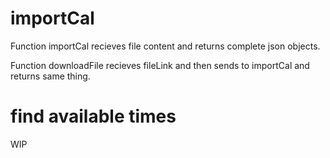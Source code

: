 # importCal
Function importCal recieves file content and returns complete json objects.

Function downloadFile recieves fileLink and then sends to importCal and returns same thing.

# find available times

WIP